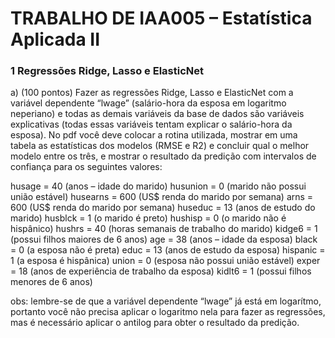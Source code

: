 # TRABALHO DE IAA005 – Estatística Aplicada II

### 1 Regressões Ridge, Lasso e ElasticNet

a) (100 pontos) Fazer as regressões Ridge, Lasso e ElasticNet com a variável dependente “lwage” (salário-hora da esposa em logaritmo neperiano) e todas as demais variáveis da base de dados são variáveis explicativas (todas essas variáveis tentam explicar o salário-hora da esposa). No pdf você deve colocar a rotina utilizada, mostrar em uma tabela as estatísticas dos modelos (RMSE e R2) e concluir qual o melhor modelo entre os três, e mostrar o resultado da predição com intervalos de confiança para os seguintes valores:

husage = 40 (anos – idade do marido)
husunion = 0 (marido não possui união estável)
husearns = 600 (US$ renda do marido por semana)
arns = 600 (US$ renda do marido por semana)
huseduc = 13 (anos de estudo do marido)
husblck = 1 (o marido é preto)
hushisp = 0 (o marido não é hispânico)
hushrs = 40 (horas semanais de trabalho do marido)
kidge6 = 1 (possui filhos maiores de 6 anos)
age = 38 (anos – idade da esposa)
black = 0 (a esposa não é preta)
educ = 13 (anos de estudo da esposa)
hispanic = 1 (a esposa é hispânica)
union = 0 (esposa não possui união estável)
exper = 18 (anos de experiência de trabalho da esposa)
kidlt6 = 1 (possui filhos menores de 6 anos)

obs: lembre-se de que a variável dependente “lwage” já está em logarítmo, portanto você não precisa aplicar o logaritmo nela para fazer as regressões, mas é necessário aplicar o antilog para obter o resultado da predição.
